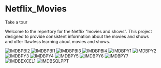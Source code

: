 # Netflix_Movies
Take a tour

Welcome to the repertory for the Netflix “movies and shows”. This project designed to provide consistent information about the movies and shows and offer flawless learning about movies and shows.


![IMDBPBI2](https://github.com/user-attachments/assets/1ae30748-5605-4e1f-8ff4-cdbf1ccf5518)
![IMDBPBI1](https://github.com/user-attachments/assets/fcb9c436-d623-41d1-8506-72cb27e85014)
![IMDBPBI3](https://github.com/user-attachments/assets/a5aac170-79bb-471d-b2fc-d5c1eddecdb7)
![IMDBPBI4](https://github.com/user-attachments/assets/50a4ce22-a379-406e-8796-a06c5756e4e3)
![IMDBPY1](https://github.com/user-attachments/assets/a3017001-2833-44ce-88ed-e2ddc56e647d)
![IMDBPY2](https://github.com/user-attachments/assets/dfcb3a9c-091f-4808-866d-701ae4a4f1d7)
![IMDBPY3](https://github.com/user-attachments/assets/e2813e31-4fe0-4186-9c26-287e1efc96a3)
![IMDBPY4](https://github.com/user-attachments/assets/f257a936-4860-4fb4-8a7e-d771c33dd5f2)
![IMDBPY5](https://github.com/user-attachments/assets/d52b6e13-6259-432e-ba34-bbc29705be3d)
![IMDBPY6](https://github.com/user-attachments/assets/77fa05ca-39d6-42a4-a725-1429ef1cc798)
![IMDBPY7](https://github.com/user-attachments/assets/800d768b-acd7-4acf-a568-30166fca4f69)
![IMDBEXCEL1](https://github.com/user-attachments/assets/faafff0f-1111-4e95-9427-f87649adf1b8)
![IMDBSQLPPT](https://github.com/user-attachments/assets/672933a9-2b34-45e7-8e64-24200f1f0ea4)





